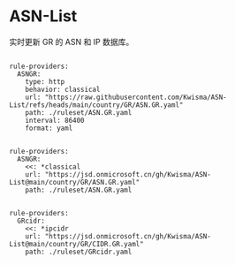 
# ASN-List

实时更新 GR 的 ASN 和 IP 数据库。

<pre><code class="language-javascript">
rule-providers:
  ASNGR:
    type: http
    behavior: classical
    url: "https://raw.githubusercontent.com/Kwisma/ASN-List/refs/heads/main/country/GR/ASN.GR.yaml"
    path: ./ruleset/ASN.GR.yaml
    interval: 86400
    format: yaml
</code></pre>

<pre><code class="language-javascript">
rule-providers:
  ASNGR:
    <<: *classical
    url: "https://jsd.onmicrosoft.cn/gh/Kwisma/ASN-List@main/country/GR/ASN.GR.yaml"
    path: ./ruleset/ASN.GR.yaml
</code></pre>

<pre><code class="language-javascript">
rule-providers:
  GRcidr:
    <<: *ipcidr
    url: "https://jsd.onmicrosoft.cn/gh/Kwisma/ASN-List@main/country/GR/CIDR.GR.yaml"
    path: ./ruleset/GRcidr.yaml
</code></pre>